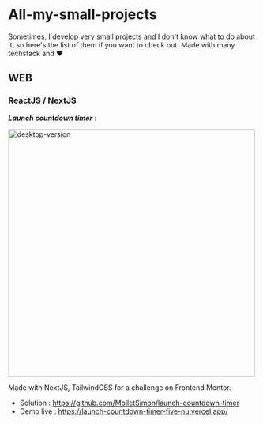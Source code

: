 # All-my-small-projects
Sometimes, I develop very small projects and I don't know what to do about it, so here's the list of them if you want to check out:
Made with many techstack and ❤️

## WEB 

### ReactJS / NextJS
**_Launch countdown timer_** :

<img width="500" alt="desktop-version" src="https://user-images.githubusercontent.com/43732526/166586558-058973cf-c2a8-479d-bbf9-e333c086467d.png">

Made with NextJS, TailwindCSS for a challenge on Frontend Mentor.

- Solution : https://github.com/MolletSimon/launch-countdown-timer
- Demo live : https://launch-countdown-timer-five-nu.vercel.app/
